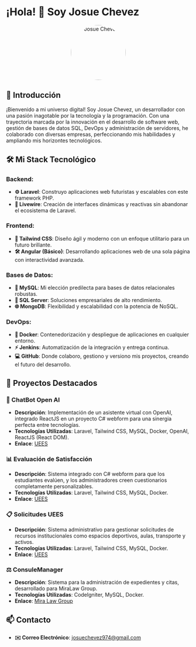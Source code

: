 # ¡Hola! 👋 Soy Josue Chevez

<div style="text-align: center; margin-bottom: 20px;">
    <img src="https://avatars.githubusercontent.com/u/159230670?v=4" alt="Josue Chevez" style="border-radius: 50%; width: 150px; height: 150px;">
</div>

## 🚀 Introducción

¡Bienvenido a mi universo digital! Soy Josue Chevez, un desarrollador con una pasión inagotable por la tecnología y la programación. Con una trayectoria marcada por la innovación en el desarrollo de software web, gestión de bases de datos SQL, DevOps y administración de servidores, he colaborado con diversas empresas, perfeccionando mis habilidades y ampliando mis horizontes tecnológicos.

## 🛠️ Mi Stack Tecnológico

### Backend:
- **⚙️ Laravel**: Construyo aplicaciones web futuristas y escalables con este framework PHP.
- **🔮 Livewire**: Creación de interfaces dinámicas y reactivas sin abandonar el ecosistema de Laravel.

### Frontend:
- **🌈 Tailwind CSS**: Diseño ágil y moderno con un enfoque utilitario para un futuro brillante.
- **🛠️ Angular (Básico)**: Desarrollando aplicaciones web de una sola página con interactividad avanzada.

### Bases de Datos:
- **💾 MySQL**: Mi elección predilecta para bases de datos relacionales robustas.
- **🏢 SQL Server**: Soluciones empresariales de alto rendimiento.
- **🌐 MongoDB**: Flexibilidad y escalabilidad con la potencia de NoSQL.

### DevOps:
- **🐳 Docker**: Contenedorización y despliegue de aplicaciones en cualquier entorno.
- **⚡ Jenkins**: Automatización de la integración y entrega continua.
- **💻 GitHub**: Donde colaboro, gestiono y versiono mis proyectos, creando el futuro del desarrollo.

## 🌟 Proyectos Destacados

### 🤖 ChatBot Open AI
- **Descripción**: Implementación de un asistente virtual con OpenAI, integrado ReactJS en un proyecto C# webform para una sinergia perfecta entre tecnologías.
- **Tecnologías Utilizadas**: Laravel, Tailwind CSS, MySQL, Docker, OpenAI, ReactJS (React DOM).
- **Enlace**: [UEES](https://www.uees.edu.sv/)

### 📊 Evaluación de Satisfacción
- **Descripción**: Sistema integrado con C# webform para que los estudiantes evalúen, y los administradores creen cuestionarios completamente personalizables.
- **Tecnologías Utilizadas**: Laravel, Tailwind CSS, MySQL, Docker.
- **Enlace**: [UEES](https://www.uees.edu.sv/)

### 📋 Solicitudes UEES
- **Descripción**: Sistema administrativo para gestionar solicitudes de recursos institucionales como espacios deportivos, aulas, transporte y activos.
- **Tecnologías Utilizadas**: Laravel, Tailwind CSS, MySQL, Docker.
- **Enlace**: [UEES](https://www.uees.edu.sv/)

### ⚖️ ConsuleManager
- **Descripción**: Sistema para la administración de expedientes y citas, desarrollado para MiraLaw Group.
- **Tecnologías Utilizadas**: CodeIgniter, MySQL, Docker.
- **Enlace**: [Mira Law Group](https://www.miralawgroup.com/es/home-es/)

## 📫 Contacto

- **✉️ Correo Electrónico**: [josuechevez974@gmail.com](mailto:josuechevez974@gmail.com)
